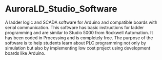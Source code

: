 # AuroraLD_Studio_Software
A ladder logic and SCADA software for Arduino and compatible boards with serial communication. This software has basic instructions for ladder programming and are similar to Studio 5000 from Rockwell Automation. It has been coded in Processing and is completely free. The purpose of the software is to help students learn about PLC programming not only by simulation but also by implementing low cost project using development boards like Arduino.
